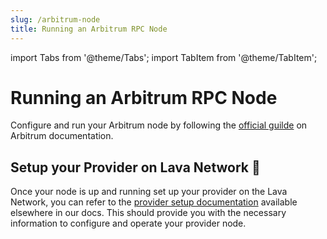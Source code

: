 ```yaml
---
slug: /arbitrum-node
title: Running an Arbitrum RPC Node
---
```


import Tabs from '@theme/Tabs';
import TabItem from '@theme/TabItem';

# Running an Arbitrum RPC Node

Configure and run your Arbitrum node by following the [official guilde](https://docs.arbitrum.io/run-arbitrum-node/run-full-node) on Arbitrum documentation.


## Setup your Provider on Lava Network 🌋

Once your node is up and running set up your provider on the Lava Network, you can refer to the [provider setup documentation](https://docs.lavanet.xyz/provider-setup?utm_source=running-a-ethereum-rpc-node&utm_medium=docs&utm_campaign=ethereum-pre-grant) available elsewhere in our docs. This should provide you with the necessary information to configure and operate your provider node.
